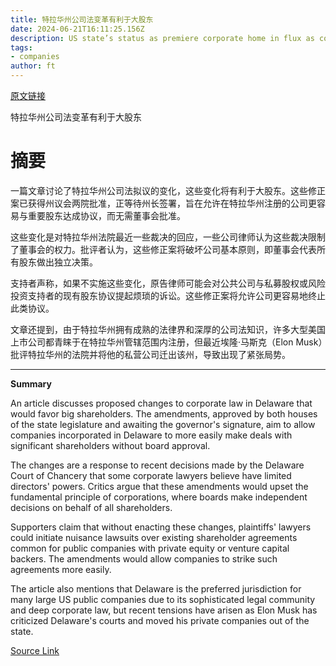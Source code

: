 ```yaml
---
title: 特拉华州公司法变革有利于大股东
date: 2024-06-21T16:11:25.156Z
description: US state’s status as premiere corporate home in flux as companies and shareholders disagree over board powers
tags: 
- companies
author: ft
---
```


[原文链接](https://ft.com/content/df66ea28-8eed-4771-aac5-0a8e52a83a62)

特拉华州公司法变革有利于大股东

# 摘要

一篇文章讨论了特拉华州公司法拟议的变化，这些变化将有利于大股东。这些修正案已获得州议会两院批准，正等待州长签署，旨在允许在特拉华州注册的公司更容易与重要股东达成协议，而无需董事会批准。

这些变化是对特拉华州法院最近一些裁决的回应，一些公司律师认为这些裁决限制了董事会的权力。批评者认为，这些修正案将破坏公司基本原则，即董事会代表所有股东做出独立决策。

支持者声称，如果不实施这些变化，原告律师可能会对公共公司与私募股权或风险投资支持者的现有股东协议提起烦琐的诉讼。这些修正案将允许公司更容易地终止此类协议。

文章还提到，由于特拉华州拥有成熟的法律界和深厚的公司法知识，许多大型美国上市公司都青睐于在特拉华州管辖范围内注册，但最近埃隆·马斯克（Elon Musk）批评特拉华州的法院并将他的私营公司迁出该州，导致出现了紧张局势。

---

 **Summary**

An article discusses proposed changes to corporate law in Delaware that would favor big shareholders. The amendments, approved by both houses of the state legislature and awaiting the governor's signature, aim to allow companies incorporated in Delaware to more easily make deals with significant shareholders without board approval.

The changes are a response to recent decisions made by the Delaware Court of Chancery that some corporate lawyers believe have limited directors' powers. Critics argue that these amendments would upset the fundamental principle of corporations, where boards make independent decisions on behalf of all shareholders.

Supporters claim that without enacting these changes, plaintiffs' lawyers could initiate nuisance lawsuits over existing shareholder agreements common for public companies with private equity or venture capital backers. The amendments would allow companies to strike such agreements more easily.

The article also mentions that Delaware is the preferred jurisdiction for many large US public companies due to its sophisticated legal community and deep corporate law, but recent tensions have arisen as Elon Musk has criticized Delaware's courts and moved his private companies out of the state.

[Source Link](https://ft.com/content/df66ea28-8eed-4771-aac5-0a8e52a83a62)

